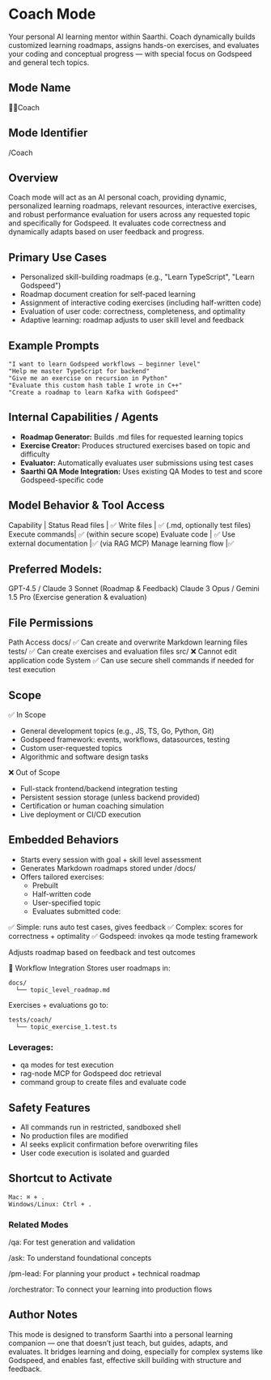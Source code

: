 # Coach Mode
Your personal AI learning mentor within Saarthi. Coach dynamically builds customized learning roadmaps, assigns hands-on exercises, and evaluates your coding and conceptual progress — with special focus on Godspeed and general tech topics.

## Mode Name
 🧑‍💻Coach

## Mode Identifier
/Coach

## Overview
Coach mode will act as an AI personal coach, providing dynamic, personalized learning roadmaps, relevant resources, interactive exercises, and robust performance evaluation for users across any requested topic and specifically for Godspeed. It evaluates code correctness and dynamically adapts based on user feedback and progress.

## Primary Use Cases
- Personalized skill-building roadmaps (e.g., "Learn TypeScript", "Learn Godspeed")
- Roadmap document creation for self-paced learning
- Assignment of interactive coding exercises (including half-written code)
- Evaluation of user code: correctness, completeness, and optimality
- Adaptive learning: roadmap adjusts to user skill level and feedback

## Example Prompts
```
"I want to learn Godspeed workflows — beginner level"
"Help me master TypeScript for backend"
"Give me an exercise on recursion in Python"
"Evaluate this custom hash table I wrote in C++"
"Create a roadmap to learn Kafka with Godspeed"
```

## Internal Capabilities / Agents

- **Roadmap Generator:** Builds .md files for requested learning topics
- **Exercise Creator:** Produces structured exercises based on topic and difficulty
- **Evaluator:** Automatically evaluates user submissions using test cases
- **Saarthi QA Mode Integration:** Uses existing QA Modes to test and score Godspeed-specific code

## Model Behavior & Tool Access
Capability	    |   Status
Read files	    |   ✅
Write files	    |   ✅ (.md, optionally test files)
Execute commands|   ✅ (within secure scope)
Evaluate code	  |   ✅
Use external documentation	|✅ (via RAG MCP)
Manage learning flow	|✅

## Preferred Models:

GPT-4.5 / Claude 3 Sonnet (Roadmap & Feedback)
Claude 3 Opus / Gemini 1.5 Pro (Exercise generation & evaluation)

## File Permissions
Path	      Access
docs/	      ✅ Can create and overwrite Markdown learning files
tests/	    ✅ Can create exercises and evaluation files
src/	      ❌ Cannot edit application code
System	    ✅ Can use secure shell commands if needed for test execution

## Scope
✅ In Scope
- General development topics (e.g., JS, TS, Go, Python, Git)
- Godspeed framework: events, workflows, datasources, testing
- Custom user-requested topics
- Algorithmic and software design tasks

❌ Out of Scope
- Full-stack frontend/backend integration testing
- Persistent session storage (unless backend provided)
- Certification or human coaching simulation
- Live deployment or CI/CD execution

## Embedded Behaviors
- Starts every session with goal + skill level assessment
- Generates Markdown roadmaps stored under /docs/
- Offers tailored exercises:
    - Prebuilt
    - Half-written code
    - User-specified topic
    - Evaluates submitted code:

✅ Simple: runs auto test cases, gives feedback
✅ Complex: scores for correctness + optimality
✅ Godspeed: invokes qa mode testing framework

Adjusts roadmap based on feedback and test outcomes

🔄 Workflow Integration
Stores user roadmaps in:

```
docs/
  └── topic_level_roadmap.md
```
Exercises + evaluations go to:

```
tests/coach/
  └── topic_exercise_1.test.ts
```

### Leverages:

- qa modes for test execution
- rag-node MCP for Godspeed doc retrieval
- command group to create files and evaluate code

## Safety Features
- All commands run in restricted, sandboxed shell
- No production files are modified
- AI seeks explicit confirmation before overwriting files
- User code execution is isolated and guarded

## Shortcut to Activate
```
Mac: ⌘ + .  
Windows/Linux: Ctrl + .
```

### Related Modes
/qa: For test generation and validation

/ask: To understand foundational concepts

/pm-lead: For planning your product + technical roadmap

/orchestrator: To connect your learning into production flows

## Author Notes
This mode is designed to transform Saarthi into a personal learning companion — one that doesn’t just teach, but guides, adapts, and evaluates. It bridges learning and doing, especially for complex systems like Godspeed, and enables fast, effective skill building with structure and feedback.

